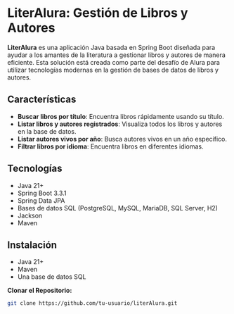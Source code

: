 # LiterAlura: Gestión de Libros y Autores
**LiterAlura** es una aplicación Java basada en Spring Boot diseñada para ayudar a los amantes de la literatura a gestionar libros y autores de manera eficiente. Esta solución está creada como parte del desafío de Alura para utilizar tecnologías modernas en la gestión de bases de datos de libros y autores.

## Características
- **Buscar libros por título**: Encuentra libros rápidamente usando su título.
- **Listar libros y autores registrados**: Visualiza todos los libros y autores en la base de datos.
- **Listar autores vivos por año**: Busca autores vivos en un año específico.
- **Filtrar libros por idioma**: Encuentra libros en diferentes idiomas.

## Tecnologías
- Java 21+
- Spring Boot 3.3.1
- Spring Data JPA
- Bases de datos SQL (PostgreSQL, MySQL, MariaDB, SQL Server, H2)
- Jackson
- Maven

## Instalación
- Java 21+
- Maven
- Una base de datos SQL

**Clonar el Repositorio:**
```bash
git clone https://github.com/tu-usuario/literAlura.git
